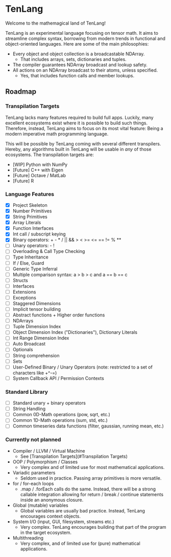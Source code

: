 # TenLang

Welcome to the mathemagical land of TenLang! 

TenLang is an experimental language focusing on tensor math. It aims to streamline complex syntax, borrowing from modern trends in functional and object-oriented languages. Here are some of the main philosophies:

- Every object and object collection is a broadcastable NDArray.
  - That includes arrays, sets, dictionaries and tuples.
- The compiler guarantees NDArray broadcast and lookup safety.
- All actions on an NDArray broadcast to their atoms, unless specified.
  - Yes, that includes function calls and member lookups.

## Roadmap

### Transpilation Targets

TenLang lacks many features required to build full apps. Luckily, many excellent ecosystems exist where it is possible to build such things. Therefore, instead, TenLang aims to focus on its most vital feature: Being a modern imperative math programming language.

This will be possible by TenLang coming with several different transpilers. Hereby, any algorithms built in TenLang will be usable in _any_ of those ecosystems. The transpilation targets are:

* [WIP] Python with NumPy
* [Future] C++ with Eigen
* [Future] Octave / MatLab
* [Future] R

### Language Features

- [x] Project Skeleton
- [x] Number Primitives
- [x] String Primitives
- [x] Array Literals
- [x] Function Interfaces
- [x] Int call / subscript keying
- [x] Binary operators: + - * / || && > < >= <= == != % **
- [ ] Unary operators: - !
- [ ] Overloading & Call Type Checking
- [ ] Type Inheritance
- [ ] If / Else, Guard
- [ ] Generic Type Inferral
- [ ] Multiple comparison syntax: a > b > c and a == b == c
- [ ] Structs
- [ ] Interfaces
- [ ] Extensions
- [ ] Exceptions
- [ ] Staggered Dimensions
- [ ] Implicit tensor building
- [ ] Abstract functions + Higher order functions
- [ ] NDArrays
- [ ] Tuple Dimension Index
- [ ] Object Dimension Index ("Dictionaries"), Dictionary Literals
- [ ] Int Range Dimension Index
- [ ] Auto Broadcast
- [ ] Optionals
- [ ] String comprehension
- [ ] Sets
- [ ] User-Defined Binary / Unary Operators (note: restricted to a set of characters like +^-=)
- [ ] System Callback API / Permission Contexts

### Standard Library

- [ ] Standard unary + binary operators
- [ ] String Handling
- [ ] Common 0D-Math operations (pow, sqrt, etc.)
- [ ] Common 1D-Math operations (sum, std, etc.)
- [ ] Common timeseries data functions (filter, gaussian, running mean, etc.)

### Currently not planned

- Compiler / LLVM / Virtual Machine
  - See [Transpilation Targets](#Transpilation Targets)
- OOP / Polymorphism / Classes
  - Very complex and of limited use for most mathematical applications.
- Variadic parameters
  - Seldom used in practice. Passing array primitives is more versatile.
- for / for-each loops
  - .map / .forEach calls do the same. Instead, there will be a strong callable integration allowing for return / break / continue statements inside an anonymous closure. 
- Global (mutable) variables
  - Global variables are usually bad practice. Instead, TenLang encourages context objects.
- System I/O (input, GUI, filesystem, streams etc.)
  - Very complex. TenLang encourages building that part of the program in the target ecosystem.
- Multithreading
  - Very complex, and of limited use for (pure) mathematical applications.
